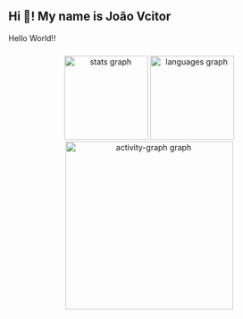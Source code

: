 
<h2 align="left">Hi 👋! My name is João Vcitor </h2>
<p align="left">Hello World!!</p>

###

<div align="center">
  <img src="https://github-readme-stats.vercel.app/api?username=Jvcamposc&hide_title=false&hide_rank=false&show_icons=true&include_all_commits=true&count_private=true&disable_animations=false&theme=gruvbox_light&locale=en&hide_border=false&order=1" height="150" alt="stats graph"  />
  <img src="https://github-readme-stats.vercel.app/api/top-langs?username=Jvcamposc&locale=en&hide_title=false&layout=compact&card_width=320&langs_count=5&theme=gruvbox_light&hide_border=false&order=2" height="150" alt="languages graph"  />
  <img src="https://github-readme-activity-graph.vercel.app/graph?username=Jvcamposc&radius=16&theme=gruvbox&area=true&order=5" height="300" alt="activity-graph graph"  />
</div>
